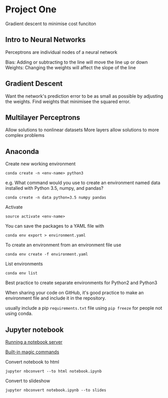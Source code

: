 # Project One

Gradient descent to minimise cost funciton

## Intro to Neural Networks

Perceptrons are individual nodes of a neural network 

Bias: Adding or subtracting to the line will move the line up or down
Weights: Changing the weights will affect the slope of the line

## Gradient Descent

Want the network's prediction error to be as small as possible by adjusting 
the weights. Find weights that minimisee the squared error.

## Multilayer Perceptrons

Allow solutions to nonlinear datasets
More layers allow solutions to more complex problems

## Anaconda

Create new working environment

`conda create -n <env-name> python3`

e.g. What command would you use to create an environment named data installed 
with Python 3.5, numpy, and pandas?

`conda create -n data python=3.5 numpy pandas`

Activate

`source activate <env-name>`

You can save the packages to a YAML file with 

`conda env export > environment.yaml`

To create an environment from an environment file use 

`conda env create -f environment.yaml`

List environments

`conda env list`

Best practice to create separate environments for Python2 and Python3

When sharing your code on GitHub, it's good practice to make an environment 
file and include it in the repository.

usually include a pip `requirements.txt` file using `pip freeze` for people not 
using conda.

## Jupyter notebook

[Running a notebook server](https://jupyter-notebook.readthedocs.io/en/latest/public_server.html)

[Built-in magic commands](https://ipython.readthedocs.io/en/stable/interactive/magics.html)

Convert notebook to html

`jupyter nbconvert --to html notebook.ipynb`

Convert to slideshow

`jupyter nbconvert notebook.ipynb --to slides`


